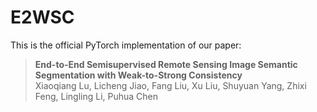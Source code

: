 # E2WSC

This is the official PyTorch implementation of our paper:

> **End-to-End Semisupervised Remote Sensing Image Semantic Segmentation with Weak-to-Strong Consistency**     
> Xiaoqiang Lu, Licheng Jiao, Fang Liu, Xu Liu, Shuyuan Yang, Zhixi Feng, Lingling Li, Puhua Chen    
